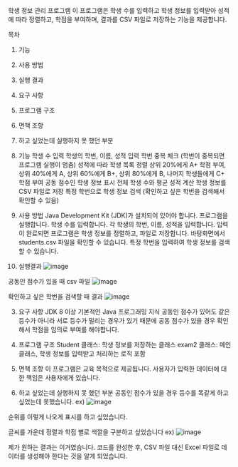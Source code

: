 학생 정보 관리 프로그램
이 프로그램은 학생 수를 입력하고 학생 정보를 입력받아 성적에 따라 정렬하고, 학점을 부여하며, 결과를 CSV 파일로 저장하는 기능을 제공합니다.

목차
1. 기능
2. 사용 방법
3. 실행 결과
4. 요구 사항
5. 프로그램 구조
6. 면책 조항
7. 하고 싶었는데 실행하지 못 했던 부분


1. 기능
학생 수 입력
학생의 학번, 이름, 성적 입력
학번 중복 체크 (학번이 중복되면 프로그램 실행이 멈춤)
성적에 따라 학생 목록 정렬
상위 20%에게 A+ 학점 부여, 상위 40%에게 A, 상위 60%에게 B+, 상위 80%에게 B, 나머지 학생들에게 C+ 학점 부여
공동 점수인 학생 정보 표시
전체 학생 수와 평균 성적 계산
학생 정보를 CSV 파일로 저장
특정 학번으로 학생 정보 검색 (확인하고 싶은 학번을 검색해서 확인할 수 있음)

2. 사용 방법
Java Development Kit (JDK)가 설치되어 있어야 합니다.
프로그램을 실행합니다.
학생 수를 입력합니다.
각 학생의 학번, 이름, 성적을 입력합니다.
입력이 완료되면 프로그램은 학생 정보를 정렬하고, 파일로 저장합니다.
바탕화면에서 students.csv 파일을 확인할 수 있습니다.
특정 학번을 입력하여 학생 정보를 검색할 수 있습니다.

3. 실행결과
![image](https://github.com/user-attachments/assets/90678d8e-d05d-4ff3-afa6-ff4286d5d917)










공동인 점수가 있을 때 csv 파일
![image](https://github.com/user-attachments/assets/de2bddb2-b767-4fad-8af5-88a5e70eebb3)















확인하고 싶은 학번을 검색할 때 결과
![image](https://github.com/user-attachments/assets/cc179075-1d18-4e34-bc3a-47f0c12240cf)





















3. 요구 사항
JDK 8 이상
기본적인 Java 프로그래밍 지식
공동인 점수가 있어도 같은 등수가 아니라 서로 등수가 밀리는 경우가 있기 때문에 공동 점수가 있을 경우 확인해서 학점을 임의로 부여를 해야합니다.

5. 프로그램 구조
Student 클래스: 학생 정보를 저장하는 클래스
exam2 클래스: 메인 클래스, 학생 정보를 입력받고 처리하는 로직 포함

6. 면책 조항
이 프로그램은 교육 목적으로 제공됩니다. 사용자가 입력한 데이터에 대한 책임은 사용자에게 있습니다.

7. 하고 싶었는데 실행하지 못 했던 부분
공동인 점수가 있을 경우 등수를 똑같게 하고 싶었는데 못했습니다.
ex)
![image](https://github.com/user-attachments/assets/9ce3b70b-c07d-465f-9a73-aeeeae120b8c)

















순위를 이렇게 나오게 표시를 하고 싶었습니다.

글씨를 가운데 정렬과 학점 별로 색깔을 구분하고 싶었습니다
ex)
![image](https://github.com/user-attachments/assets/a57aa20c-21bb-44ec-864c-cdf77f6681fd)
























제가 원하는 결과는 이거였습니다. 코드를 완성한 후, CSV 파일 대신 Excel 파일로 데이터를 생성해야 한다는 것을 알게 되었습니다.




